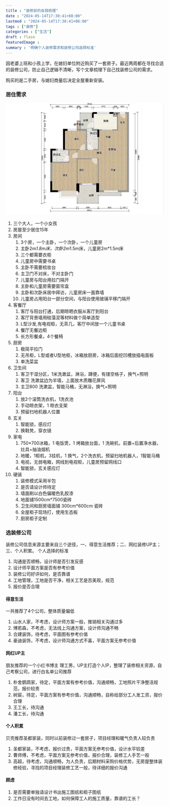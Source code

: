 ```yaml
---
title : "装修前的自我梳理" 
date : "2024-05-14T17:30:41+08:00" 
lastmod : "2024-05-14T17:30:41+08:00" 
tags : ["装修"] 
categories : ["生活"]
draft : flase
featuredImage :
summary : '明确个人装修需求和装修公司选择标准'
---
```


因老婆上班和小孩上学，在媳妇单位附近购买了一套房子。最近两周都在寻找合适的装修公司，防止自己逻辑不清晰，写个文章梳理下自己找装修公司的需求。

购买的是二手房，与媳妇商量后决定全屋重新安装。

### 居住需求

![户型图](1.JPG)

1. 三个大人，一个小女孩
2. 房屋至少居住15年
3. 房间
    1. 3个房，一个主卧，一个次卧，一个儿童房
    2. 主卧2m*1.8m床，次卧2m*1.5m床，儿童房2m*1.5m床
    3. 三个都需要衣柜
    4. 儿童房中需要书桌
    5. 主卧不需要梳妆台
    6. 主卫门不对床，不对主卧门
    7. 儿童房与阳台用拉门隔开
    8. 主卧和儿童房需要窗帘盒
    9. 主卧和次卧床居中拜访，儿童房床一面靠墙
    10. 儿童房占用阳台一部分空间，与阳台使用玻璃平移门隔开
4. 客餐厅
    1. 客厅与阳台打通，后期晾晒衣服从客厅到阳台
    2. 客厅背景墙用硅藻泥等材料做个简单造型
    3. L型沙发,有电视柜，无茶几，客厅中间放一个儿童书桌
    4. 餐厅无餐边柜
    5. 长方形餐桌，4个餐椅
5. 厨房
    1. 极简平拉门
    2. 无吊柜，L型或者U型地柜，冰箱放厨房，冰箱后面挖凹槽放插电面板
    3. 单洗菜盆
6. 卫生间
    1. 客卫干湿分区，1米洗漱盆，淋浴，蹲便，有镂空格子，换气+照明
    2. 客卫 洗漱盆边为半墙，上面放木质雕花屏风
    3. 主卫800 洗漱盆，智能马桶，无淋浴，换气+照明 
7. 阳台
    1. 放2个滚筒洗衣机，1洗衣池
    2. 手动晾衣架，1 晾衣支架
    3. 预留扫地机器人位置
8. 玄关
    1. 智能锁，感应灯
    2. 换鞋凳，穿衣镜
9. 家电
    1. 750*700冰箱，1 电饭煲，1 烤箱放台面，1 洗碗机，前置+后置净水器，灶具+抽油烟机
    2. 地暖，1柜机，3挂机，1 换气，2个洗衣机，预留扫地机器人，1智能马桶
    3. 电视，无弱电箱，网线到电视柜，儿童房预留网线口
    4. 智能锁，玄关感应灯
10. 硬装
    1. 装修模式采用半包
    2. 是否请设计师待定
    3. 墙面刷以白色偏暖色乳胶漆
    4. 地面铺1500cm*7500瓷砖
    5. 卫生间和厨房墙面铺 300cm*600cm 瓷砖
    6. 全屋柜子现场打，使用生态板
    7. 厨房柜子定制

### 选装修公司

装修公司信息来源主要来自三个途径，一、得意生活推荐；二、网红装修UP主；三、个人积累。
个人选择的标准

1. 沟通是否顺畅，设计师是否引发反感
2. 设计师平面方案是否有参考价值
3. 装修公司好评如何，是否靠谱
4. 工地管理，工地是否干净，相关工艺是否美观，规范
5. 报价是否合理

#### 得意生活

一共推荐了4个公司，整体质量偏低

1. 山水人家，不考虑，设计师方案一般，推销相关沟通过多
2. 博若森，不考虑，无法线上沟通方案，设计师沟通不畅
3. 合建装饰，待考虑，平面图有参考价值
4. 豪迪装饰，不考虑，设计师沟通方式不喜，平面方案无参考价值

#### 网红UP主

朋友推荐的一个小红书博主 理工男，UP主打造个人IP，整理了装修相关资源，自己考察公司，进行白名单公司推荐

1. 朴舍鹦鹉家，待定，平面方案有参考价值，沟通顺畅，工地照片干净整洁规范，报价较贵
2. 树宸，待定，平面方案有参考价值，沟通顺畅，自称给部分工人发工资，报价合理
3. 王工长，待沟通
4. 潘工长，待沟通

#### 个人积累

贝壳推荐圣都家装，同时以前装修过一套房子，项目经理和暖气负责人较负责

1. 圣都家装，不考虑，报价过贵，平面方案无参考价值，设计水平较差
2. 曹师傅，不考虑，平面方案无参考价值，报价合理，装修工人手艺一般
3. 高超，待考虑，沟通顺畅，为人负责，后期材料采购价格优势，无房屋整体装修经验，寻找的项目经理装修工艺一般，待详细的报价沟通

#### 顾虑

1. 是否需要单独请设计书出施工图纸和柜子图纸
2. 工作日没有时间去工地，如何保障工人的施工质量，靠谱的工长？
